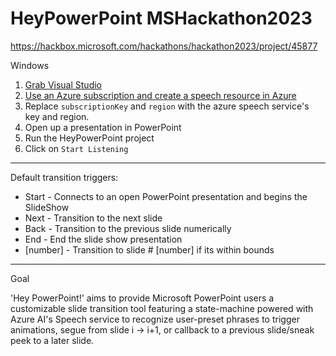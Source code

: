 # HeyPowerPoint MSHackathon2023

https://hackbox.microsoft.com/hackathons/hackathon2023/project/45877

Windows
1. [Grab Visual Studio](https://visualstudio.microsoft.com/)
2. [Use an Azure subscription and create a speech resource in Azure](https://learn.microsoft.com/en-us/azure/ai-services/speech-service/get-started-speech-to-text?tabs=windows%2Cterminal&pivots=programming-language-csharp#prerequisites)
3. Replace `subscriptionKey` and `region` with the azure speech service's key and region.
4. Open up a presentation in PowerPoint
5. Run the HeyPowerPoint project
6. Click on `Start Listening`

--------

Default transition triggers:
- Start - Connects to an open PowerPoint presentation and begins the SlideShow
- Next - Transition to the next slide
- Back - Transition to the previous slide numerically
- End - End the slide show presentation
- [number] - Transition to slide # [number] if its within bounds

--------

Goal

'Hey PowerPoint!' aims to provide Microsoft PowerPoint users a customizable slide transition tool featuring a state-machine powered with Azure AI's Speech service to recognize user-preset phrases to trigger animations, segue from slide i -> i+1, or callback to a previous slide/sneak peek to a later slide.
